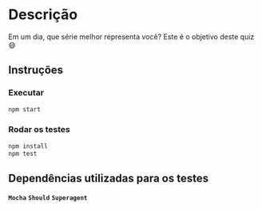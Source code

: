 # Descrição
Em um dia, que série melhor representa você? Este é o objetivo deste quiz :smile:

## Instruções

### Executar
```bash
npm start
```

### Rodar os testes
```bash
npm install
npm test
```

## Dependências utilizadas para os testes
**`Mocha`**
**``Should``**
**``Superagent``**



